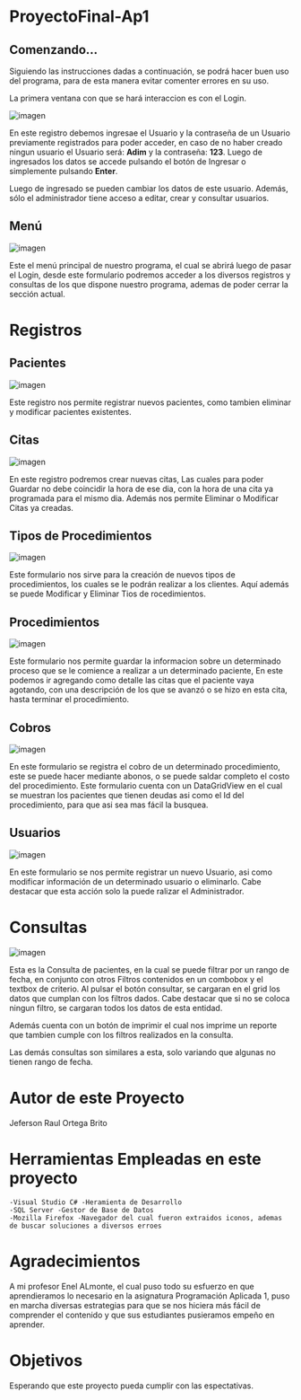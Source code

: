 # ProyectoFinal-Ap1
## Comenzando...

Siguiendo las instrucciones dadas a continuación, se podrá hacer buen uso del programa, para de esta manera evitar comenter errores en su uso.

La primera ventana con que se hará interaccion es con el Login.

 ![imagen](https://user-images.githubusercontent.com/54722249/69550721-e5d6c480-0f71-11ea-9fc0-2af7ebae859b.png)

En este registro debemos ingresae el Usuario y la contraseña de un Usuario previamente registrados para poder acceder, en caso de no haber creado ningun usuario el Usuario será: **Adim** y la contraseña: **123**. Luego de ingresados los datos se accede pulsando el botón de Ingresar o simplemente pulsando **Enter**.

Luego de ingresado se pueden cambiar los datos de este usuario. Además, sólo el administrador tiene acceso a editar, crear y consultar usuarios.

## Menú

![imagen](https://user-images.githubusercontent.com/54722249/69552034-21728e00-0f74-11ea-849a-1491743905fb.png)

Este el menú principal de nuestro programa, el cual se abrirá luego de pasar el Login, desde este formulario podremos acceder a los diversos registros y consultas de los que dispone nuestro programa, ademas de poder cerrar la sección actual.

# Registros
## Pacientes

![imagen](https://user-images.githubusercontent.com/54722249/69553116-f852fd00-0f75-11ea-9e39-48afa3ad2509.png)

Este registro nos permite registrar nuevos pacientes, como tambien eliminar y modificar pacientes existentes. 

## Citas

![imagen](https://user-images.githubusercontent.com/54722249/69553403-88914200-0f76-11ea-94f2-567039092b9d.png)

En este registro podremos crear nuevas citas, Las cuales para poder Guardar no debe coincidir la hora de ese dia, con la hora de una cita ya programada para el mismo dia. Además nos permite Eliminar o Modificar Citas ya creadas.

## Tipos de Procedimientos

![imagen](https://user-images.githubusercontent.com/54722249/69553733-05242080-0f77-11ea-9ac0-ac47eb48a124.png)

Este formulario nos sirve para la creación de nuevos tipos de procedimientos, los cuales se le podrán realizar a los clientes. Aquí además se puede Modificar y Eliminar Tios de rocedimientos.

## Procedimientos

![imagen](https://user-images.githubusercontent.com/54722249/69554284-f12cee80-0f77-11ea-8c80-b41efce581a5.png)

Este formulario nos permite guardar la informacion sobre un determinado proceso que se le comience a realizar a un determinado paciente, En este podemos ir agregando como detalle las citas que el paciente vaya agotando, con una descripción de los que se avanzó o se hizo en esta cita, hasta terminar el procedimiento.

## Cobros

![imagen](https://user-images.githubusercontent.com/54722249/69554874-cf803700-0f78-11ea-99b2-96bf7a787e64.png)

En este formulario se registra el cobro de un determinado procedimiento, este se puede hacer mediante abonos, o se puede saldar completo el costo del procedimiento. Este formulario cuenta con un DataGridView en el cual se muestran los pacientes que tienen deudas asi como el Id del procedimiento, para que asi sea mas fácil la busquea.

## Usuarios

![imagen](https://user-images.githubusercontent.com/54722249/69555777-16226100-0f7a-11ea-82b4-f63394c0deed.png)

En este formulario se nos permite registrar un nuevo Usuario, asi como modificar información de un determinado usuario o eliminarlo. Cabe destacar que esta acción solo la puede ralizar el Administrador.

# Consultas

![imagen](https://user-images.githubusercontent.com/54722249/69556474-24bd4800-0f7b-11ea-9176-ec64d9b17343.png)

Esta es la Consulta de pacientes, en la cual se puede filtrar por un rango de fecha, en conjunto con otros Filtros contenidos en un combobox y el textbox de criterio. Al pulsar el botón consultar, se cargaran en el grid los datos que cumplan con los filtros dados. Cabe destacar que si no se coloca ningun filtro, se cargaran todos los datos de esta entidad.

Además cuenta con un botón de imprimir el cual nos imprime un reporte que tambien cumple con los filtros realizados en la consulta.

Las demás consultas son similares a esta, solo variando que algunas no tienen rango de fecha.

# Autor de este Proyecto

Jeferson Raul Ortega Brito

# Herramientas Empleadas en este proyecto

  
    -Visual Studio C# -Heramienta de Desarrollo
    -SQL Server -Gestor de Base de Datos
    -Mozilla Firefox -Navegador del cual fueron extraidos iconos, ademas de buscar soluciones a diversos erroes

# Agradecimientos

A mi profesor Enel ALmonte, el cual puso todo su esfuerzo en que aprendieramos lo necesario en la asignatura Programación Aplicada 1, puso en marcha diversas estrategias para que se nos hiciera más fácil de comprender el contenido y que sus estudiantes pusieramos empeño en aprender.

# Objetivos

Esperando que este proyecto pueda cumplir con las espectativas.









